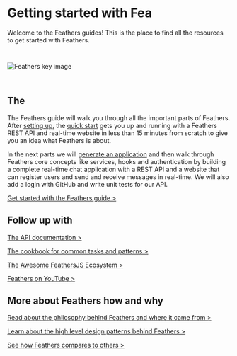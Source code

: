 # Getting started with Fea

Welcome to the Feathers guides! This is the place to find all the resources to get started with Feathers.

<img style="margin: 2em 0;" src="/img/key-image-horizontal.png" alt="Feathers key image">

## The 

The Feathers guide will walk you through all the important parts of Feathers. After [setting up](./basics/setup.md), the [quick start](./basics/starting.md) gets you up and running with a Feathers REST API and real-time website in less than 15 minutes from scratch to give you an idea what Feathers is about.

In the next parts we will [generate an application](./basics/generator.md) and then walk through Feathers core concepts like services, hooks and authentication by building a complete real-time chat application with a REST API and a website that can register users and send and receive messages in real-time. We will also add a login with GitHub and write unit tests for our API.

[Get started with the Feathers guide >](./basics/setup.md)

## Follow up with

[The API documentation >](../api/readme.md)

[The cookbook for common tasks and patterns >](../cookbook/readme.md)

[The Awesome FeathersJS Ecosystem >](https://github.com/feathersjs/awesome-feathersjs)

[Feathers on YouTube >](https://www.youtube.com/playlist?list=PLwSdIiqnDlf_lb5y1liQK2OW5daXYgKOe)

## More about Feathers how and why

[Read about the philosophy behind Feathers and where it came from >](https://blog.feathersjs.com/why-we-built-the-best-web-framework-you-ve-probably-never-heard-of-until-now-176afc5c6aac)

[Learn about the high level design patterns behind Feathers >](https://blog.feathersjs.com/design-patterns-for-modern-web-apis-1f046635215)

[See how Feathers compares to others >](https://feathersjs.com/comparison)
